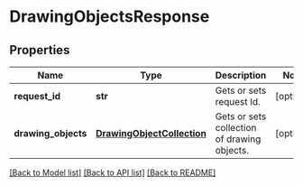 # DrawingObjectsResponse

## Properties
Name | Type | Description | Notes
------------ | ------------- | ------------- | -------------
**request_id** | **str** | Gets or sets request Id. | [optional] 
**drawing_objects** | [**DrawingObjectCollection**](DrawingObjectCollection.md) | Gets or sets collection of drawing objects. | [optional] 

[[Back to Model list]](../README.md#documentation-for-models) [[Back to API list]](../README.md#documentation-for-api-endpoints) [[Back to README]](../README.md)


